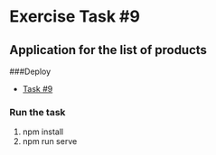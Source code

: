 # Exercise Task #9
## Application for the list of products

###Deploy 
* [Task #9](https://test-task9.netlify.app/)

### Run the task

1. npm install
2. npm run serve


